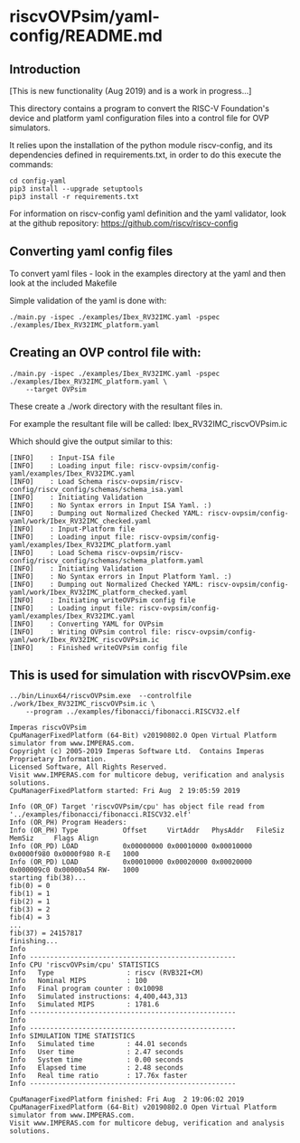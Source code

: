 riscvOVPsim/yaml-config/README.md
===

Introduction
---

[This is new functionality (Aug 2019) and is a work in progress...]

This directory contains a program to convert the RISC-V Foundation's device and platform yaml configuration files into a control file for OVP simulators.

It relies upon the installation of the python module riscv-config, and its dependencies defined in requirements.txt,
in order to do this execute the commands:

    cd config-yaml
	pip3 install --upgrade setuptools
    pip3 install -r requirements.txt

For information on riscv-config yaml definition and the yaml validator, look at the github repository: https://github.com/riscv/riscv-config

Converting yaml config files
---
To convert yaml files - look in the examples directory at the yaml and then look at the included Makefile

Simple validation of the yaml is done with:

    ./main.py -ispec ./examples/Ibex_RV32IMC.yaml -pspec ./examples/Ibex_RV32IMC_platform.yaml

Creating an OVP control file with:
---

    ./main.py -ispec ./examples/Ibex_RV32IMC.yaml -pspec ./examples/Ibex_RV32IMC_platform.yaml \
        --target OVPsim

These create a ./work directory with the resultant files in.

For example the resultant file will be called: Ibex_RV32IMC_riscvOVPsim.ic

Which should give the output similar to this:

    [INFO]    : Input-ISA file
    [INFO]    : Loading input file: riscv-ovpsim/config-yaml/examples/Ibex_RV32IMC.yaml
    [INFO]    : Load Schema riscv-ovpsim/riscv-config/riscv_config/schemas/schema_isa.yaml
    [INFO]    : Initiating Validation
    [INFO]    : No Syntax errors in Input ISA Yaml. :)
    [INFO]    : Dumping out Normalized Checked YAML: riscv-ovpsim/config-yaml/work/Ibex_RV32IMC_checked.yaml
    [INFO]    : Input-Platform file
    [INFO]    : Loading input file: riscv-ovpsim/config-yaml/examples/Ibex_RV32IMC_platform.yaml
    [INFO]    : Load Schema riscv-ovpsim/riscv-config/riscv_config/schemas/schema_platform.yaml
    [INFO]    : Initiating Validation
    [INFO]    : No Syntax errors in Input Platform Yaml. :)
    [INFO]    : Dumping out Normalized Checked YAML: riscv-ovpsim/config-yaml/work/Ibex_RV32IMC_platform_checked.yaml
    [INFO]    : Initiating writeOVPsim config file
    [INFO]    : Loading input file: riscv-ovpsim/config-yaml/examples/Ibex_RV32IMC.yaml
    [INFO]    : Converting YAML for OVPsim
    [INFO]    : Writing OVPsim control file: riscv-ovpsim/config-yaml/work/Ibex_RV32IMC_riscvOVPsim.ic
    [INFO]    : Finished writeOVPsim config file
    
This is used for simulation with riscvOVPsim.exe
---

    ../bin/Linux64/riscvOVPsim.exe  --controlfile ./work/Ibex_RV32IMC_riscvOVPsim.ic \
        --program ../examples/fibonacci/fibonacci.RISCV32.elf

    Imperas riscvOVPsim
    CpuManagerFixedPlatform (64-Bit) v20190802.0 Open Virtual Platform simulator from www.IMPERAS.com.
    Copyright (c) 2005-2019 Imperas Software Ltd.  Contains Imperas Proprietary Information.
    Licensed Software, All Rights Reserved.
    Visit www.IMPERAS.com for multicore debug, verification and analysis solutions.
    CpuManagerFixedPlatform started: Fri Aug  2 19:05:59 2019
    
    Info (OR_OF) Target 'riscvOVPsim/cpu' has object file read from '../examples/fibonacci/fibonacci.RISCV32.elf'
    Info (OR_PH) Program Headers:
    Info (OR_PH) Type           Offset     VirtAddr   PhysAddr   FileSiz    MemSiz     Flags Align
    Info (OR_PD) LOAD           0x00000000 0x00010000 0x00010000 0x0000f980 0x0000f980 R-E   1000
    Info (OR_PD) LOAD           0x00010000 0x00020000 0x00020000 0x000009c0 0x00000a54 RW-   1000
    starting fib(38)...
    fib(0) = 0
    fib(1) = 1
    fib(2) = 1
    fib(3) = 2
    fib(4) = 3
    ...
    fib(37) = 24157817
    finishing...
    Info 
    Info ---------------------------------------------------
    Info CPU 'riscvOVPsim/cpu' STATISTICS
    Info   Type                  : riscv (RVB32I+CM)
    Info   Nominal MIPS          : 100
    Info   Final program counter : 0x10098
    Info   Simulated instructions: 4,400,443,313
    Info   Simulated MIPS        : 1781.6
    Info ---------------------------------------------------
    Info 
    Info ---------------------------------------------------
    Info SIMULATION TIME STATISTICS
    Info   Simulated time        : 44.01 seconds
    Info   User time             : 2.47 seconds
    Info   System time           : 0.00 seconds
    Info   Elapsed time          : 2.48 seconds
    Info   Real time ratio       : 17.76x faster
    Info ---------------------------------------------------
    
    CpuManagerFixedPlatform finished: Fri Aug  2 19:06:02 2019
    CpuManagerFixedPlatform (64-Bit) v20190802.0 Open Virtual Platform simulator from www.IMPERAS.com.
    Visit www.IMPERAS.com for multicore debug, verification and analysis solutions.
    
##
    
